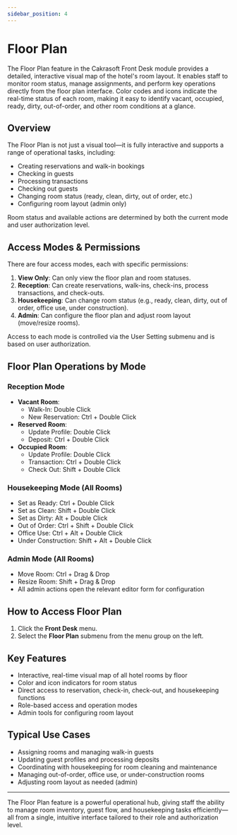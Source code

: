 ```yaml
---
sidebar_position: 4
---
```


# Floor Plan

The Floor Plan feature in the Cakrasoft Front Desk module provides a detailed, interactive visual map of the hotel's room layout. It enables staff to monitor room status, manage assignments, and perform key operations directly from the floor plan interface. Color codes and icons indicate the real-time status of each room, making it easy to identify vacant, occupied, ready, dirty, out-of-order, and other room conditions at a glance.

## Overview

The Floor Plan is not just a visual tool—it is fully interactive and supports a range of operational tasks, including:
- Creating reservations and walk-in bookings
- Checking in guests
- Processing transactions
- Checking out guests
- Changing room status (ready, clean, dirty, out of order, etc.)
- Configuring room layout (admin only)

Room status and available actions are determined by both the current mode and user authorization level.

## Access Modes & Permissions

There are four access modes, each with specific permissions:

1. **View Only**: Can only view the floor plan and room statuses.
2. **Reception**: Can create reservations, walk-ins, check-ins, process transactions, and check-outs.
3. **Housekeeping**: Can change room status (e.g., ready, clean, dirty, out of order, office use, under construction).
4. **Admin**: Can configure the floor plan and adjust room layout (move/resize rooms).

Access to each mode is controlled via the User Setting submenu and is based on user authorization.

## Floor Plan Operations by Mode

### Reception Mode
- **Vacant Room**:
  - Walk-In: Double Click
  - New Reservation: Ctrl + Double Click
- **Reserved Room**:
  - Update Profile: Double Click
  - Deposit: Ctrl + Double Click
- **Occupied Room**:
  - Update Profile: Double Click
  - Transaction: Ctrl + Double Click
  - Check Out: Shift + Double Click

### Housekeeping Mode (All Rooms)
- Set as Ready: Ctrl + Double Click
- Set as Clean: Shift + Double Click
- Set as Dirty: Alt + Double Click
- Out of Order: Ctrl + Shift + Double Click
- Office Use: Ctrl + Alt + Double Click
- Under Construction: Shift + Alt + Double Click

### Admin Mode (All Rooms)
- Move Room: Ctrl + Drag & Drop
- Resize Room: Shift + Drag & Drop
- All admin actions open the relevant editor form for configuration

## How to Access Floor Plan

1. Click the **Front Desk** menu.
2. Select the **Floor Plan** submenu from the menu group on the left.

## Key Features

- Interactive, real-time visual map of all hotel rooms by floor
- Color and icon indicators for room status
- Direct access to reservation, check-in, check-out, and housekeeping functions
- Role-based access and operation modes
- Admin tools for configuring room layout

## Typical Use Cases

- Assigning rooms and managing walk-in guests
- Updating guest profiles and processing deposits
- Coordinating with housekeeping for room cleaning and maintenance
- Managing out-of-order, office use, or under-construction rooms
- Adjusting room layout as needed (admin)

---

The Floor Plan feature is a powerful operational hub, giving staff the ability to manage room inventory, guest flow, and housekeeping tasks efficiently—all from a single, intuitive interface tailored to their role and authorization level.